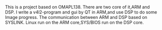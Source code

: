 This is a project based on OMAPL138.
There are two core of it,ARM and DSP.
I write a v4l2-program and gui by QT in ARM,and use DSP to do some Image progress.
The communication between ARM and DSP based on SYSLINK.
Linux run on the ARM core,SYS/BIOS run on the DSP core.
